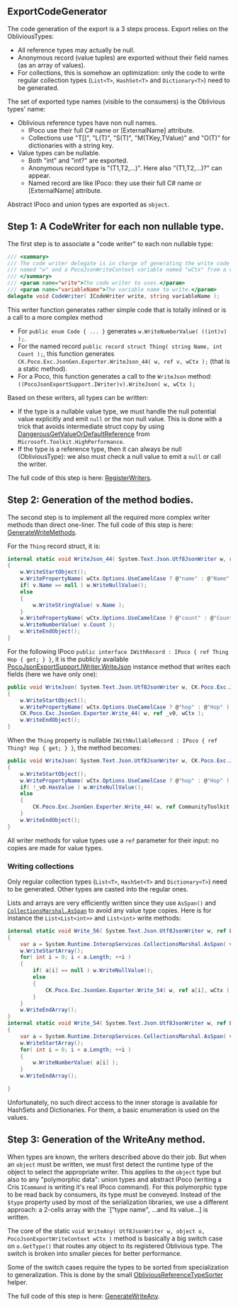 ## ExportCodeGenerator

The code generation of the export is a 3 steps process. Export relies on the ObliviousTypes:
- All reference types may actually be null.
- Anonymous record (value tuples) are exported without their field names (as an array of values).
- For collections, this is somehow an optimization: only the code to write regular collection types (`List<T>`, 
  `HashSet<T>` and `Dictionary<T>`) need to be generated.

The set of exported type names (visible to the consumers) is the Oblivious types' name:
- Oblivious reference types have non null names.
  - IPoco use their full C# name or [ExternalName] attribute.
  - Collections use "T[]", "L(T)", "S(T)", "M(TKey,TValue)" and "O(T)" for dictionaries with a string key.
- Value types can be nullable.
  - Both "int" and "int?" are exported.
  - Anonymous record type is "(T1,T2,...)". Here also "(T1,T2,...)?" can appear.
  - Named record are like IPoco: they use their full C# name or [ExternalName] attribute.

Abstract IPoco and union types are exported as `object`.

## Step 1: A CodeWriter for each non nullable type.

The first step is to associate a "code writer" to each non nullable type:
```csharp
/// <summary>
/// The code writer delegate is in charge of generating the write code into a <see cref="System.Text.Json.Utf8JsonWriter"/>
/// named "w" and a PocoJsonWriteContext variable named "wCtx" from a variable.
/// </summary>
/// <param name="write">The code writer to uses.</param>
/// <param name="variableName">The variable name to write.</param>
delegate void CodeWriter( ICodeWriter write, string variableName );
```

This writer function generates rather simple code that is totally inlined or is a call to a more complex method
- For `public enum Code { ... }` generates `w.WriteNumberValue( ((int)v) );`. 
- For the named record `public record struct Thing( string Name, int Count );`, this function 
  generates `CK.Poco.Exc.JsonGen.Exporter.WriteJson_44( w, ref v, wCtx );` (that is a static method).
- For a Poco, this function generates a call to the `WriteJson` method: `((PocoJsonExportSupport.IWriter)v).WriteJson( w, wCtx );` 

Based on these writers, all types can be written:
- If the type is a nullable value type, we must handle the null potential value explicitly and emit `null` or the non null value.
  This is done with a trick that avoids intermediate struct copy by using [DangerousGetValueOrDefaultReference](https://learn.microsoft.com/en-us/dotnet/api/microsoft.toolkit.highperformance.extensions.nullableextensions.dangerousgetvalueordefaultreference?view=win-comm-toolkit-dotnet-7.0)
  from `Microsoft.Toolkit.HighPerformance`.
- If the type is a reference type, then it can always be null (ObliviousType): we also must check a null value to emit a `null`
  or call the writer.

The full code of this step is here: [RegisterWriters](ExportCodeGenerator.RegisterWriters.cs).

## Step 2: Generation of the method bodies.

The second step is to implement all the required more complex writer methods than direct one-liner.
The full code of this step is here: [GenerateWriteMethods](ExportCodeGenerator.GenerateWriteMethods.cs).

For the `Thing` record struct, it is:
```csharp
internal static void WriteJson_44( System.Text.Json.Utf8JsonWriter w, ref CK.Poco.Exc.Json.Tests.RecordTests.Thing v, CK.Poco.Exc.Json.PocoJsonWriteContext wCtx )
{
    w.WriteStartObject();
    w.WritePropertyName( wCtx.Options.UseCamelCase ? @"name" : @"Name" );
    if( v.Name == null ) w.WriteNullValue();
    else
    {
        w.WriteStringValue( v.Name );
    }
    w.WritePropertyName( wCtx.Options.UseCamelCase ? @"count" : @"Count" );
    w.WriteNumberValue( v.Count );
    w.WriteEndObject();
}
```
For the following IPoco `public interface IWithRecord : IPoco { ref Thing Hop { get; } }`, it is the
publicly available [PocoJsonExportSupport.IWriter.WriteJson](../../CK.Poco.Exc.Json/Export/PocoJsonExportSupport.cs#L44)
instance method that writes each fields (here we have only one): 
```csharp
public void WriteJson( System.Text.Json.Utf8JsonWriter w, CK.Poco.Exc.Json.PocoJsonWriteContext wCtx )
{
    w.WriteStartObject();
    w.WritePropertyName( wCtx.Options.UseCamelCase ? @"hop" : @"Hop" );
    CK.Poco.Exc.JsonGen.Exporter.Write_44( w, ref _v0, wCtx );
    w.WriteEndObject();
}
```
When the `Thing` property is nullable `IWithNullableRecord : IPoco { ref Thing? Hop { get; } }`, the method becomes:
```csharp
public void WriteJson( System.Text.Json.Utf8JsonWriter w, CK.Poco.Exc.Json.PocoJsonWriteContext wCtx )
{
    w.WriteStartObject();
    w.WritePropertyName( wCtx.Options.UseCamelCase ? @"hop" : @"Hop" );
    if( !_v0.HasValue ) w.WriteNullValue();
    else
    {
        CK.Poco.Exc.JsonGen.Exporter.Write_44( w, ref CommunityToolkit.HighPerformance.NullableExtensions.DangerousGetValueOrDefaultReference( ref _v0 ), wCtx );
    }
    w.WriteEndObject();
}
```

All writer methods for value types use a `ref` parameter for their input: no copies are made for value types.

### Writing collections

Only regular collection types (`List<T>`, `HashSet<T>` and `Dictionary<T>`) need to be generated. Other types
are casted into the regular ones. 

Lists and arrays are very efficiently written since they use `AsSpan()` and [`CollectionsMarshal.AsSpan`](https://learn.microsoft.com/en-us/dotnet/api/system.runtime.interopservices.collectionsmarshal.asspan)
to avoid any value type copies. Here is for instance the `List<List<int>>` and `List<int>` write methods:

```csharp
internal static void Write_56( System.Text.Json.Utf8JsonWriter w, ref List<List<int>> v, CK.Poco.Exc.Json.PocoJsonWriteContext wCtx )
{
    var a = System.Runtime.InteropServices.CollectionsMarshal.AsSpan( v );
    w.WriteStartArray();
    for( int i = 0; i < a.Length; ++i )
    {
        if( a[i] == null ) w.WriteNullValue();
        else
        {
            CK.Poco.Exc.JsonGen.Exporter.Write_54( w, ref a[i], wCtx );
        }
    }
    w.WriteEndArray();
}
internal static void Write_54( System.Text.Json.Utf8JsonWriter w, ref List<int> v, CK.Poco.Exc.Json.PocoJsonWriteContext wCtx )
{
    var a = System.Runtime.InteropServices.CollectionsMarshal.AsSpan( v );
    w.WriteStartArray();
    for( int i = 0; i < a.Length; ++i )
    {
        w.WriteNumberValue( a[i] );
    }
    w.WriteEndArray();

}
```

Unfortunately, no such direct access to the inner storage is available for HashSets and Dictionaries. For them,
a basic enumeration is used on the values.

## Step 3: Generation of the WriteAny method.

When types are known, the writers described above do their job. But when an `object` must be written, we must first
detect the runtime type of the object to select the appropriate writer. This applies to the `object` type but also
to any "polymorphic data": union types and abstract IPoco (writing a Cris `ICommand` is writing it's real IPoco command).
For this polymorphic type to be read back by consumers, its type must be conveyed. Instead of the `$type` property used
by most of the serialization libraries, we use a different approach: a 2-cells array with the `["type name", ...and its value...]
is written.

The core of the static `void WriteAny( Utf8JsonWriter w, object o, PocoJsonExportWriteContext wCtx )` method
is basically a big switch case on `o.GetType()` that routes any object to its registered Oblivious type. The
switch is broken into smaller pieces for better performance.

Some of the switch cases require the types to be sorted from specialization to generalization. This is done by
the small [ObliviousReferenceTypeSorter](../../CK.Poco.Exchange.Engine/ObliviousReferenceTypeSorter.cs) helper.

The full code of this step is here: [GenerateWriteAny](ExportCodeGenerator.GenerateWriteAny.cs).
